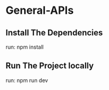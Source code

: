 # General-APIs

## Install The Dependencies
run: npm install

## Run The Project locally
run: npm run dev
